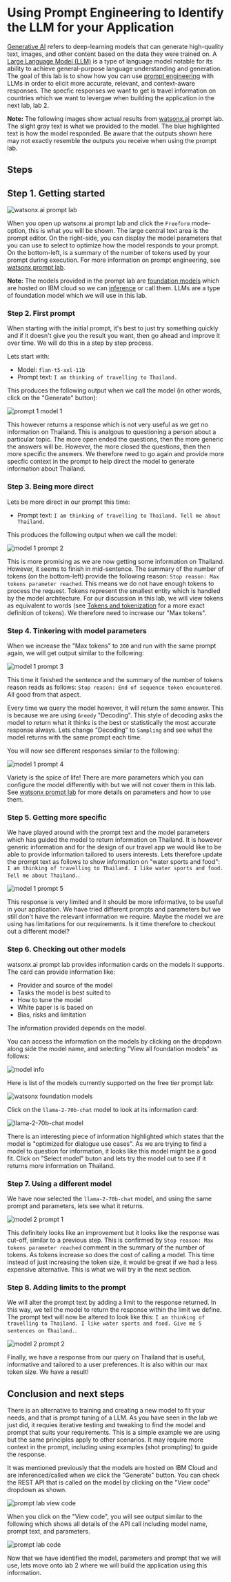 # Using Prompt Engineering to Identify the LLM for your Application

[Generative AI](https://research.ibm.com/blog/what-is-generative-AI) refers to deep-learning models that can generate high-quality text, images, and other content based on the data they were trained on. A [Large Language Model (LLM)](https://en.wikipedia.org/wiki/Large_language_model) is a type of language model notable for its ability to achieve general-purpose language understanding and generation. The goal of this lab is to show how you can use [prompt engineering](https://en.wikipedia.org/wiki/Prompt_engineering) with LLMs in order to elicit more accurate, relevant, and context-aware responses. The specfic responses we want to get is travel information on countries which we want to levergae when building the application in the next lab, lab 2.

**Note:** The following images show actual results from [watsonx.ai](https://www.ibm.com/products/watsonx-ai) prompt lab. The slight gray text is what we provided to the model.  The blue highlighted text is how the model responded. Be aware that the outputs shown here may not exactly resemble the outputs you receive when using the prompt lab.

## Steps

## Step 1. Getting started

![watsonx.ai prompt lab](../images/watsonx-prompt-lab.png)

When you open up watsonx.ai prompt lab and click the `Freeform` mode-option, this is what you will be shown. The large central text area is the prompt editor. On the right-side, you can display the model parameters that you can use to select to optimize how the model responds to your prompt. On the bottom-left, is a summary of the number of tokens used by your prompt during execution. For more information on prompt engineering, see [watsonx prompt lab](https://github.com/IBM/watsonx-prompt-lab).

**Note:** The models provided in the prompt lab are [foundation models](https://research.ibm.com/topics/foundation-models) which are hosted on IBM cloud so we can [inference](https://research.ibm.com/blog/AI-inference-explained#) or call them. LLMs are a type of foundation model which we will use in this lab.

### Step 2. First prompt

When starting with the initial prompt, it's best to just try something quickly and if it doesn't give you the result you want, then go ahead and improve it over time. We will do this in a step by step process.

Lets start with:

- Model: `flan-t5-xxl-11b`
- Prompt text: `I am thinking of travelling to Thailand.`

This produces the following output when we call the model (in other words, click on the "Generate" button):

![prompt 1 model 1](../images/model1-prompt1.png)

This however returns a response which is not very useful as we get no information on Thailand. This is analgous to questioning a person about a particular topic. The more open ended the questions, then the more generic the answers will be. However, the more closed the questions, then then more specific the answers. We therefore need to go again and provide more specfic context in the prompt to help direct the model to generate information about Thailand.

### Step 3. Being more direct

Lets be more direct in our prompt this time:

- Prompt text: `I am thinking of travelling to Thailand. Tell me about Thailand.`

This produces the following output when we call the model:

![model 1 prompt 2](../images/model1-prompt2.png)

This is more promising as we are now getting some information on Thailand. However, it seems to finish in mid-sentence. The summary of the number of tokens (on the bottom-left) provide the following reason: `Stop reason: Max tokens parameter reached`. This means we do not have enough tokens to process the request. Tokens represent the smallest entity which is handled by the model architecture. For our discussion in this lab, we will view tokens as equivalent to words (see [Tokens and tokenization](https://www.ibm.com/docs/en/watsonx-as-a-service?topic=models-tokens) for a more exact definition of tokens). We therefore need to increase our "Max tokens".

### Step 4. Tinkering with model parameters

When we increase the "Max tokens" to `200` and run with the same prompt again, we will get output similar to the following:

![model 1 prompt 3](../images/model1-prompt3.png)

This time it finished the sentence and the summary of the number of tokens reason reads as follows: `Stop reason: End of sequence token encountered`. All good from that aspect.

Every time we query the model however, it will return the same answer. This is because we are using `Greedy` "Decoding". This style of decoding asks the model to return what it thinks is the best or statistically the most accurate response always. Lets change "Decoding" to `Sampling` and see what the model returns with the same prompt each time.

You will now see different responses similar to the following:

![model 1 prompt 4](../images/model1-prompt4.png)

Variety is the spice of life! There are more parameters which you can configure the model differently with but we will not cover them in this lab. See [watsonx prompt lab](https://github.com/IBM/watsonx-prompt-lab) for more details on parameters and how to use them.

### Step 5. Getting more specific

We have played around with the prompt text and the model parameters which has guided the model to return information on Thailand. It is however generic information and for the design of our travel app we would like to be able to provide information tailored to users interests. Lets therefore update the prompt text as follows to show information on "water sports and food": `I am thinking of travelling to Thailand. I like water sports and food. Tell me about Thailand.`.

![model 1 prompt 5](../images/model1-prompt5.png)

This response is very limited and it should be more informative, to be useful in your application. We have tried different prompts and parameters but we still don't have the relevant information we require. Maybe the model we are using has limitations for our requirements. Is it time therefore to checkout out a different model?

### Step 6. Checking out other models

watsonx.ai prompt lab provides information cards on the models it supports. The card can provide information like:

- Provider and source of the model
- Tasks the model is best suited to
- How to tune the model
- White paper is is based on
- Bias, risks and limitation

The information provided depends on the model.

You can access the information on the models by clicking on the dropdown along side the model name, and selecting "View all foundation models" as follows:

![model info](../images/model-info.png)

Here is list of the models currently supported on the free tier prompt lab:

![watsonx foundation models](../images/watsonx-foundation-models.png)

Click on the `llama-2-70b-chat` model to look at its information card:

![llama-2-70b-chat model](../images/llama-2-70b-chat.png)

There is an interesting piece of information highlighted which states that the model is "optimized for dialogue use cases". As we are trying to find a model to question for information, it looks like this model might be a good fit. Click on "Select model" buton and lets try the model out to see if it returns more information on Thailand.

### Step 7. Using a different model

We have now selected the `llama-2-70b-chat` model, and using the same prompt and parameters, lets see what it returns.

![model 2 prompt 1](../images/model2-prompt1.png)

This definitely looks like an improvement but it looks like the response was cut-off, similar to a previous step. This is confirmed by `Stop reason: Max tokens parameter reached` comment in the summary of the number of tokens. As tokens increase so does the cost of calling a model. This time instead of just increasing the token size, it would be great if we had a less expensive alternative. This is what we will try in the next section.

### Step 8. Adding limits to the prompt

We will alter the prompt text by adding a limit to the response returned. In this way, we tell the model to return the response within the limit we define. The prompt text will now be altered to look like this: `I am thinking of travelling to Thailand. I like water sports and food. Give me 5 sentences on Thailand.`.

![model 2 prompt 2](../images/model2-prompt2.png)

Finally, we have a response from our query on Thailand that is useful, informative and tailored to a user preferences. It is also within our max token size. We have a result!

## Conclusion and next steps

There is an alternative to training and creating a new model to fit your needs, and that is prompt tuning of a LLM. As you have seen in the lab we just did, it requies iterative testing and tweaking to find the model and prompt that suits your requirements. This is a simple example we are using but the same principles apply to other scenarios. It may require more context in the prompt, including using examples (shot prompting) to guide the response.

It was mentioned previously that the models are hosted on IBM Cloud and are inferenced/called when we click the "Generate" button. You can check the REST API that is called on the model by clicking on the "View code" dropdown as shown.

![prompt lab view code](../images/prompt-lab-view-code.png)

When you click on the "View code", you will see output similar to the following which shows all details of the API call including model name, prompt text, and parameters.

![prompt lab code](../images/prompt-lab-code.png)

Now that we have identified the model, parameters and prompt that we will use, lets move onto lab 2 where we will build the application using this information.

